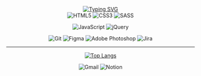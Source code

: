 <div align="center" >

[![Typing SVG](https://readme-typing-svg.demolab.com?font=Noto+Sans&weight=600&size=22&pause=10000000&color=57bcda&width=435&lines=Tech+Stack)](https://git.io/typing-svg)<br>
![HTML5](https://img.shields.io/badge/html5-%23E34F26.svg?style=for-the-badge&logo=html5&logoColor=white&color=323330)
![CSS3](https://img.shields.io/badge/css3-%231572B6.svg?style=for-the-badge&logo=css3&logoColor=white&color=323330)
![SASS](https://img.shields.io/badge/SASS-hotpink.svg?style=for-the-badge&logo=SASS&logoColor=white&color=323330)

![JavaScript](https://img.shields.io/badge/javascript-%23323330.svg?style=for-the-badge&logo=javascript&logoColor=white&color=323330)
![jQuery](https://img.shields.io/badge/jquery-%230769AD.svg?style=for-the-badge&logo=jquery&logoColor=white&color=323330)

![Git](https://img.shields.io/badge/git-%23F05033.svg?style=for-the-badge&logo=git&logoColor=white&color=323330)
![Figma](https://img.shields.io/badge/figma-%23F24E1E.svg?style=for-the-badge&logo=figma&logoColor=white&color=323330)
![Adobe Photoshop](https://img.shields.io/badge/adobe%20photoshop-%2331A8FF.svg?style=for-the-badge&logo=adobe%20photoshop&logoColor=white&color=323330)
![Jira](https://img.shields.io/badge/jira-%230A0FFF.svg?style=for-the-badge&logo=jira&logoColor=white&color=323330)

<hr>



[![Top Langs](https://github-readme-stats.vercel.app/api/top-langs/?username=juhyee&layout=compact&theme=react)](https://github.com/juhyee/github-readme-stats)

                      
![Gmail](https://img.shields.io/badge/Gmail-D14836?style=for-the-badge&logo=gmail&logoColor=white)
![Notion](https://img.shields.io/badge/Notion-%23000000.svg?style=for-the-badge&logo=notion&logoColor=white)

</div>
